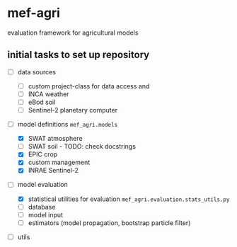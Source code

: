 # mef-agri

evaluation framework for agricultural models

## initial tasks to set up repository

- [ ] data sources

  - [ ] custom project-class for data access and 
  - [ ] INCA weather
  - [ ] eBod soil
  - [ ] Sentinel-2 planetary computer

- [ ] model definitions `mef_agri.models`

  - [x] SWAT atmosphere
  - [ ] SWAT soil - TODO: check docstrings
  - [x] EPIC crop
  - [x] custom management
  - [x] INRAE Sentinel-2

- [ ] model evaluation

  - [x] statistical utilities for evaluation `mef_agri.evaluation.stats_utils.py`
  - [ ] database
  - [ ] model input
  - [ ] estimators (model propagation, bootstrap particle filter)

- [ ] utils
